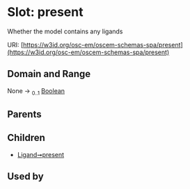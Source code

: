 
# Slot: present

Whether the model contains any ligands

URI: [https://w3id.org/osc-em/oscem-schemas-spa/present](https://w3id.org/osc-em/oscem-schemas-spa/present)


## Domain and Range

None &#8594;  <sub>0..1</sub> [Boolean](types/Boolean.md)

## Parents


## Children

 *  [Ligand➞present](Ligand_present.md)

## Used by

